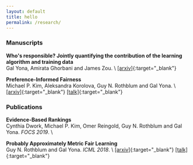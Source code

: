 ```yaml
---
layout: default
title: hello
permalink: /research/
---
```


### Manuscripts

**Who's responsible? Jointly quantifying the contribution of the learning algorithm and training data**  
Gal Yona, Amirata Ghorbani and James Zou. \\
[[arxiv]](https://arxiv.org/abs/1910.04214){:target="_blank"}


**Preference-Informed Fairness**  
Michael P. Kim, Aleksandra Korolova, Guy N. Rothblum and Gal Yona. \\
[[arxiv]](https://arxiv.org/abs/1904.01793){:target="_blank"}
[[talk]](https://www.youtube.com/watch?v=zAR5VbkhKv4){:target="_blank"}


### Publications

**Evidence-Based Rankings**  
Cynthia Dwork, Michael P. Kim, Omer Reingold, Guy N. Rothblum and Gal Yona.  *FOCS 2019*.   \\


**Probably Approximately Metric Fair Learning**  
Guy N. Rothblum and Gal Yona.  *ICML 2018*.   \\
[[arxiv]](https://arxiv.org/abs/1803.03242){:target="_blank"} [[talk]](https://vimeo.com/287766217){:target="_blank"}
